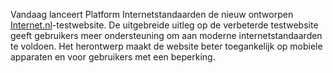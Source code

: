 Vandaag lanceert Platform Internetstandaarden de nieuw ontworpen [Internet.nl](https://internet.nl)-testwebsite. De uitgebreide uitleg op de verbeterde testwebsite geeft gebruikers meer ondersteuning om aan moderne internetstandaarden te voldoen. Het herontwerp maakt de website beter toegankelijk op mobiele apparaten en voor gebruikers met een beperking.
